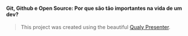 #### Git, Github e Open Source: Por que são tão importantes na vida de um dev?
> This project was created using the beautiful [Qualy Presenter](github.com/qualy-org/qualy-presenter/).
